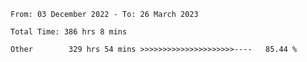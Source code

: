 <!--START_SECTION:waka-->

```text
From: 03 December 2022 - To: 26 March 2023

Total Time: 386 hrs 8 mins

Other        329 hrs 54 mins >>>>>>>>>>>>>>>>>>>>>----   85.44 %
```

<!--END_SECTION:waka-->